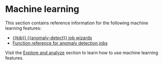 # Machine learning

This section contains reference information for the following machine learning features:

* [{{kib}} {{anomaly-detect}} job wizards](/reference/machine-learning/supplied-anomaly-detection-configurations.md)
* [Function reference for anomaly detection jobs](/reference/machine-learning/machine-learning-functions.md)

Visit the [Explore and analyze](/explore-analyze/machine-learning.md) section to learn how to use machine learning features.

